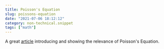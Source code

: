 ```yaml
---
title: Poisson's Equation
slug: poissons-equation
date: "2021-07-06 18:12:12"
category: non-technical.snippet
tags: ["math"]
---
```


A great [article](https://mattferraro.dev/posts/poissons-equation) introducing
and showing the relevance of Poisson's Equation.
